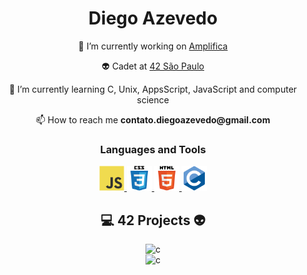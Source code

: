 <h1 align="center">Diego Azevedo</h1>

<p align="center">🔭 I’m currently working on <a href="https://www.amplifica.me/">Amplifica</a></p>

<p align="center">👽 Cadet at <a href="https://www.42sp.org.br/">42 São Paulo</a></p>

<p align="center">🌱 I’m currently learning C, Unix, AppsScript, JavaScript and computer science</p>

<p align="center">📫 How to reach me <strong>contato.diegoazevedo@gmail.com</strong></p>

<h3 align="center">Languages and Tools</h3>
<p align="center">
<a href="https://developer.mozilla.org/en-US/docs/Web/JavaScript" target="_blank"> <img src="https://raw.githubusercontent.com/devicons/devicon/master/icons/javascript/javascript-original.svg" alt="javascript" width="40" height="40"/> </a> 
<a href="https://www.w3schools.com/css/" target="_blank"> <img src="https://raw.githubusercontent.com/devicons/devicon/master/icons/css3/css3-original-wordmark.svg" alt="css3" width="40" height="40"/> </a> <a href="https://www.w3.org/html/" target="_blank"> <img src="https://raw.githubusercontent.com/devicons/devicon/master/icons/html5/html5-original-wordmark.svg" alt="html5" width="40" height="40"/> </a>
 <img src="https://raw.githubusercontent.com/devicons/devicon/master/icons/c/c-original.svg" alt="c" width="40" height="40"/> </a>  </p>

<h2 align="center">💻 42 Projects 👽</h2>
<p align="center"> 
<img src="https://game.42sp.org.br/static/assets/achievements/libfte.png" alt="c" width="auto" height="auto"/>
<br>
<img src="https://badge42.herokuapp.com/api/stats/diazeved?privacyEmail=true&privacyName=true&darkmode=true&cursus=42cursus" alt="c" width="auto" height="auto"/>

</p>

